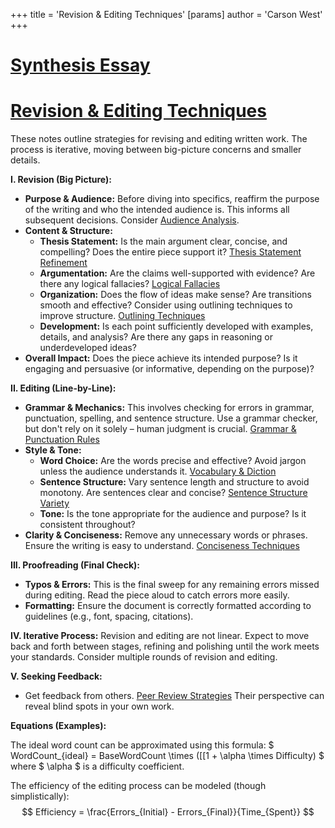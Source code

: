 +++
 title = 'Revision & Editing Techniques'
[params]
	author = 'Carson West'
+++
# [Synthesis Essay](./../synthesis-essay/)
# [Revision & Editing Techniques](./../revision-&-editing-techniques/)

These notes outline strategies for revising and editing written work.  The process is iterative, moving between big-picture concerns and smaller details.

**I. Revision (Big Picture):**

* **Purpose & Audience:**  Before diving into specifics, reaffirm the purpose of the writing and who the intended audience is.  This informs all subsequent decisions.  Consider [Audience Analysis](./../audience-analysis/).
* **Content & Structure:**
    * **Thesis Statement:** Is the main argument clear, concise, and compelling?  Does the entire piece support it? [Thesis Statement Refinement](./../thesis-statement-refinement/)
    * **Argumentation:** Are the claims well-supported with evidence? Are there any logical fallacies? [Logical Fallacies](./../logical-fallacies/)
    * **Organization:** Does the flow of ideas make sense? Are transitions smooth and effective? Consider using outlining techniques to improve structure.  [Outlining Techniques](./../outlining-techniques/)
    * **Development:** Is each point sufficiently developed with examples, details, and analysis? Are there any gaps in reasoning or underdeveloped ideas?
* **Overall Impact:** Does the piece achieve its intended purpose? Is it engaging and persuasive (or informative, depending on the purpose)?

**II. Editing (Line-by-Line):**

* **Grammar & Mechanics:** This involves checking for errors in grammar, punctuation, spelling, and sentence structure.  Use a grammar checker, but don't rely on it solely – human judgment is crucial. [Grammar & Punctuation Rules](./../grammar-&-punctuation-rules/)
* **Style & Tone:**
    * **Word Choice:** Are the words precise and effective? Avoid jargon unless the audience understands it. [Vocabulary & Diction](./../vocabulary-&-diction/)
    * **Sentence Structure:** Vary sentence length and structure to avoid monotony.  Are sentences clear and concise? [Sentence Structure Variety](./../sentence-structure-variety/)
    * **Tone:** Is the tone appropriate for the audience and purpose?  Is it consistent throughout?
* **Clarity & Conciseness:** Remove any unnecessary words or phrases.  Ensure the writing is easy to understand.  [Conciseness Techniques](./../conciseness-techniques/)


**III. Proofreading (Final Check):**

* **Typos & Errors:** This is the final sweep for any remaining errors missed during editing.  Read the piece aloud to catch errors more easily.
* **Formatting:** Ensure the document is correctly formatted according to guidelines (e.g., font, spacing, citations).


**IV. Iterative Process:** Revision and editing are not linear. Expect to move back and forth between stages, refining and polishing until the work meets your standards.  Consider multiple rounds of revision and editing.


**V. Seeking Feedback:**

* Get feedback from others. [Peer Review Strategies](./../peer-review-strategies/)  Their perspective can reveal blind spots in your own work.


**Equations (Examples):**

The ideal word count can be approximated using this formula:   $ WordCount_{ideal} =  BaseWordCount \times ([[1 + \alpha \times Difficulty) $  where  $ \alpha $  is a difficulty coefficient.

The efficiency of the editing process can be modeled (though simplistically):
 $$ Efficiency = \frac{Errors_{Initial} - Errors_{Final}}{Time_{Spent}} $$  

